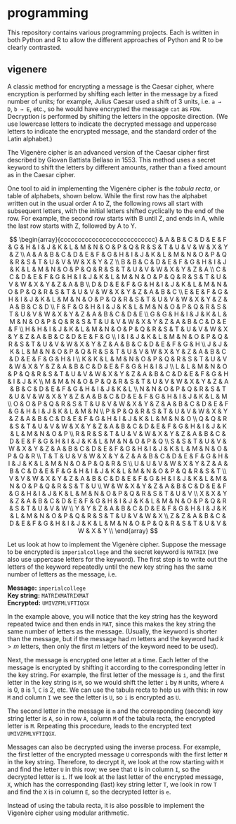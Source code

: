 # programming

This repository contains various programming projects. Each is written in both Python and R to allow the different approaches of Python and R to be clearly contrasted.

## vigenere

A classic method for encrypting a message is the Caesar cipher, where encryption is performed by shifting each letter in the message by a fixed number of units; for example, Julius Caesar used a shift of 3 units, i.e. `a → D`, `b → E`, etc., so he would have encrypted the message `cat` as `FDW`. Decryption is performed by shifting the letters in the opposite direction. (We use lowercase letters to indicate the decrypted message and uppercase letters to indicate the encrypted message, and the standard order of the Latin alphabet.)

The Vigenère cipher is an advanced version of the Caesar cipher first described by Giovan Battista Bellaso in 1553. This method uses a secret keyword to shift the letters by different amounts, rather than a fixed amount as in the Caesar cipher.

One tool to aid in implementing the Vigenère cipher is the *tabula recta*, or table of alphabets, shown below. While the first row has the alphabet written out in the usual order A to Z, the following rows all start with subsequent letters, with the initial letters shifted cyclically to the end of the row. For example, the second row starts with B until Z, and ends in A, while the last row starts with Z, followed by A to Y.

$$
\begin{array}{ccccccccccccccccccccccccccc}
 & A & B & C & D & E & F & G & H & I & J & K & L & M & N & O & P & Q & R & S & T & U & V & W & X & Y & Z \\
A & A & B & C & D & E & F & G & H & I & J & K & L & M & N & O & P & Q & R & S & T & U & V & W & X & Y & Z \\
B & B & C & D & E & F & G & H & I & J & K & L & M & N & O & P & Q & R & S & T & U & V & W & X & Y & Z & A \\
C & C & D & E & F & G & H & I & J & K & L & M & N & O & P & Q & R & S & T & U & V & W & X & Y & Z & A & B \\
D & D & E & F & G & H & I & J & K & L & M & N & O & P & Q & R & S & T & U & V & W & X & Y & Z & A & B & C \\
E & E & F & G & H & I & J & K & L & M & N & O & P & Q & R & S & T & U & V & W & X & Y & Z & A & B & C & D \\
F & F & G & H & I & J & K & L & M & N & O & P & Q & R & S & T & U & V & W & X & Y & Z & A & B & C & D & E \\
G & G & H & I & J & K & L & M & N & O & P & Q & R & S & T & U & V & W & X & Y & Z & A & B & C & D & E & F \\
H & H & I & J & K & L & M & N & O & P & Q & R & S & T & U & V & W & X & Y & Z & A & B & C & D & E & F & G \\
I & I & J & K & L & M & N & O & P & Q & R & S & T & U & V & W & X & Y & Z & A & B & C & D & E & F & G & H \\
J & J & K & L & M & N & O & P & Q & R & S & T & U & V & W & X & Y & Z & A & B & C & D & E & F & G & H & I \\
K & K & L & M & N & O & P & Q & R & S & T & U & V & W & X & Y & Z & A & B & C & D & E & F & G & H & I & J \\
L & L & M & N & O & P & Q & R & S & T & U & V & W & X & Y & Z & A & B & C & D & E & F & G & H & I & J & K \\
M & M & N & O & P & Q & R & S & T & U & V & W & X & Y & Z & A & B & C & D & E & F & G & H & I & J & K & L \\
N & N & O & P & Q & R & S & T & U & V & W & X & Y & Z & A & B & C & D & E & F & G & H & I & J & K & L & M \\
O & O & P & Q & R & S & T & U & V & W & X & Y & Z & A & B & C & D & E & F & G & H & I & J & K & L & M & N \\
P & P & Q & R & S & T & U & V & W & X & Y & Z & A & B & C & D & E & F & G & H & I & J & K & L & M & N & O \\
Q & Q & R & S & T & U & V & W & X & Y & Z & A & B & C & D & E & F & G & H & I & J & K & L & M & N & O & P \\
R & R & S & T & U & V & W & X & Y & Z & A & B & C & D & E & F & G & H & I & J & K & L & M & N & O & P & Q \\
S & S & T & U & V & W & X & Y & Z & A & B & C & D & E & F & G & H & I & J & K & L & M & N & O & P & Q & R \\
T & T & U & V & W & X & Y & Z & A & B & C & D & E & F & G & H & I & J & K & L & M & N & O & P & Q & R & S \\
U & U & V & W & X & Y & Z & A & B & C & D & E & F & G & H & I & J & K & L & M & N & O & P & Q & R & S & T \\
V & V & W & X & Y & Z & A & B & C & D & E & F & G & H & I & J & K & L & M & N & O & P & Q & R & S & T & U \\
W & W & X & Y & Z & A & B & C & D & E & F & G & H & I & J & K & L & M & N & O & P & Q & R & S & T & U & V \\
X & X & Y & Z & A & B & C & D & E & F & G & H & I & J & K & L & M & N & O & P & Q & R & S & T & U & V & W \\
Y & Y & Z & A & B & C & D & E & F & G & H & I & J & K & L & M & N & O & P & Q & R & S & T & U & V & W & X \\
Z & Z & A & B & C & D & E & F & G & H & I & J & K & L & M & N & O & P & Q & R & S & T & U & V & W & X & Y \\
\end{array}
$$

Let us look at how to implement the Vigenère cipher. Suppose the message to be encrypted is `imperialcollege` and the secret keyword is `MATRIX` (we also use uppercase letters for the keyword). The first step is to write out the letters of the keyword repeatedly until the new key string has the same number of letters as the message, i.e.

**Message:** `imperialcollege`  
**Key string:** `MATRIXMATRIXMAT`  
**Encrypted:** `UMIVZFMLVFTIQGX`

In the example above, you will notice that the key string has the keyword repeated twice and then ends in `MAT`, since this makes the key string the same number of letters as the message. (Usually, the keyword is shorter than the message, but if the message had $m$ letters and the keyword had $k > m$ letters, then only the first $m$ letters of the keyword need to be used).

Next, the message is encrypted one letter at a time. Each letter of the message is encrypted by shifting it according to the corresponding letter in the key string. For example, the first letter of the message is `i`, and the first letter in the key string is `M`, so we would shift the letter `i` by `M` units, where `A` is 0, `B` is 1, `C` is 2, etc. We can use the tabula recta to help us with this: in row `M` and column `I` we see the letter is `U`, so `i` is encrypted as `U`.

The second letter in the message is `m` and the corresponding (second) key string letter is `A`, so in row `A`, column `M` of the tabula recta, the encrypted letter is `M`. Repeating this procedure, leads to the encrypted text `UMIVZFMLVFTIQGX`.

Messages can also be decrypted using the inverse process. For example, the first letter of the encrypted message `U` corresponds with the first letter `M` in the key string. Therefore, to decrypt it, we look at the row starting with `M` and find the letter `U` in this row; we see that `U` is in column `I`, so the decrypted letter is `i`. If we look at the last letter of the encrypted message, `X`, which has the corresponding (last) key string letter `T`, we look in row `T` and find the `X` is in column `E`, so the decrypted letter is `e`.

Instead of using the tabula recta, it is also possible to implement the Vigenère cipher using modular arithmetic.
